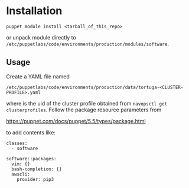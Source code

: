 # Installation

```
puppet module install <tarball_of_this_repo>
```

or unpack module directly to
`/etc/puppetlabs/code/environments/production/modules/software`.

## Usage

Create a YAML file named

```
/etc/puppetlabs/code/environments/production/data/tortuga-<CLUSTER-PROFILE>.yaml
```

where <CLUSTER-PROFILE> is the uid of the cluster profile obtained from
`navopsctl get clusterprofiles`. Follow the package resource parameters from

https://puppet.com/docs/puppet/5.5/types/package.html

to add contents like:

```
classes:
  - software

software::packages:
  vim: {}
  bash-completion: {}
  awscli:
    provider: pip3
```
